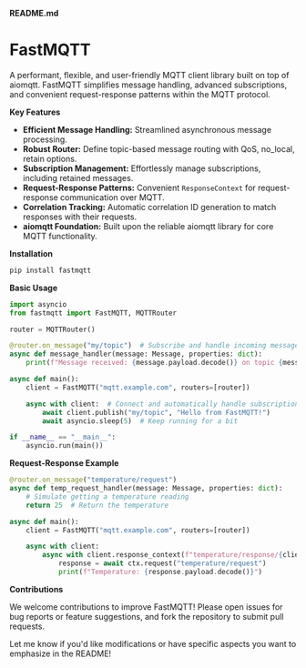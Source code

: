 **README.md**

# FastMQTT

A performant, flexible, and user-friendly MQTT client library built on top of aiomqtt. FastMQTT simplifies message handling, advanced subscriptions, and convenient request-response patterns within the MQTT protocol.

**Key Features**

* **Efficient Message Handling:** Streamlined asynchronous message processing.
* **Robust Router:** Define topic-based message routing with QoS, no_local, retain options.
* **Subscription Management:** Effortlessly manage subscriptions, including retained messages.
* **Request-Response Patterns:** Convenient `ResponseContext` for request-response communication over MQTT.
* **Correlation Tracking:** Automatic correlation ID generation to match responses with their requests.
* **aiomqtt Foundation:** Built upon the reliable aiomqtt library for core MQTT functionality.

**Installation**

```bash
pip install fastmqtt
```

**Basic Usage**

```python
import asyncio
from fastmqtt import FastMQTT, MQTTRouter

router = MQTTRouter()

@router.on_message("my/topic")  # Subscribe and handle incoming messages
async def message_handler(message: Message, properties: dict):
    print(f"Message received: {message.payload.decode()} on topic {message.topic}")

async def main():
    client = FastMQTT("mqtt.example.com", routers=[router]) 

    async with client:  # Connect and automatically handle subscriptions
        await client.publish("my/topic", "Hello from FastMQTT!")
        await asyncio.sleep(5)  # Keep running for a bit 

if __name__ == "__main__":
    asyncio.run(main())
```

**Request-Response Example**

```python
@router.on_message("temperature/request")
async def temp_request_handler(message: Message, properties: dict):
    # Simulate getting a temperature reading
    return 25  # Return the temperature

async def main():
    client = FastMQTT("mqtt.example.com", routers=[router])

    async with client:
        async with client.response_context(f"temperature/response/{client.identifier}") as ctx:
            response = await ctx.request("temperature/request")
            print(f"Temperature: {response.payload.decode()}") 
```

**Contributions**

We welcome contributions to improve FastMQTT! Please open issues for bug reports or feature suggestions, and fork the repository to submit pull requests.

Let me know if you'd like modifications or have specific aspects you want to emphasize in the README! 
